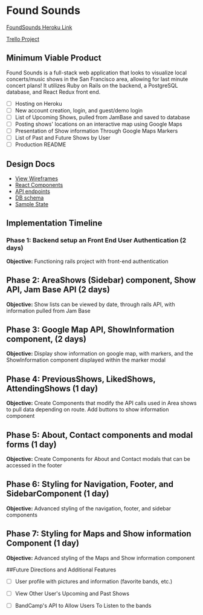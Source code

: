 # Found Sounds
[FoundSounds Heroku Link][heroku]

[Trello Project][trello]

[heroku]: https://found-sounds.herokuapp.com
[trello]: https://trello.com/b/EJuJeIXY/found-sounds

## Minimum Viable Product
Found Sounds is a full-stack web application that looks to visualize local concerts/music shows in the San Francisco area, allowing for last minute concert plans! It utilizes Ruby on Rails on the backend, a PostgreSQL database, and React Redux front end.
- [ ] Hosting on Heroku
- [ ] New account creation, login, and guest/demo login
- [ ] List of Upcoming Shows, pulled from JamBase and saved to database
- [ ] Posting shows' locations on an interactive map using Google Maps
- [ ] Presentation of Show information Through Google Maps Markers
- [ ] List of Past and Future Shows by User
- [ ] Production README

## Design Docs
* [View Wireframes][wireframes]
* [React Components][components]
* [API endpoints][api-endpoints]
* [DB schema][schema]
* [Sample State][sample-state]

[wireframes]: wireframes/
[components]: component-hierarchy.md
[api-endpoints]: api-endpoints.md
[schema]: schema.md
[sample-state]: sample-state.md

## Implementation Timeline

### Phase 1: Backend setup an Front End User Authentication (2 days)

**Objective:** Functioning rails project with front-end authentication

## Phase 2: AreaShows (Sidebar) component, Show API, Jam Base API (2 days)

**Objective:** Show lists can be viewed by date, through rails API, with information pulled from Jam Base

## Phase 3: Google Map API, ShowInformation component, (2 days)

**Objective:** Display show information on google map, with markers, and the ShowInformation component displayed within the marker modal

## Phase 4: PreviousShows, LikedShows, AttendingShows (1 day)
**Objective:** Create Components that modify the API calls used in Area shows to pull data depending on route. Add buttons to show information component

## Phase 5: About, Contact components and modal forms (1 day)
**Objective:** Create Components for About and Contact modals that can be accessed in the footer

## Phase 6: Styling for Navigation, Footer, and SidebarComponent (1 day)
**Objective:** Advanced styling of the navigation, footer, and sidebar components

## Phase 7: Styling for Maps and Show information Component (1 day)
**Objective:** Advanced styling of the Maps and Show information component

##Future Directions and Additional Features
- [ ] User profile with pictures and information (favorite bands, etc.)
- [ ] View Other User's Upcoming and Past Shows
- [ ] BandCamp's API to Allow Users To Listen to the bands

